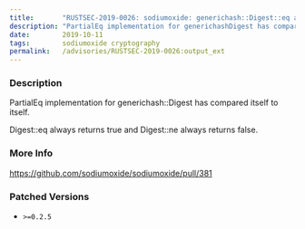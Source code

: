 ```yaml
---
title:       "RUSTSEC-2019-0026: sodiumoxide: generichash::Digest::eq always return true"
description: "PartialEq implementation for generichashDigest has compared itself to itself. Digesteq always returns true and Digestne always returns false."
date:        2019-10-11
tags:        sodiumoxide cryptography
permalink:   /advisories/RUSTSEC-2019-0026:output_ext
---
```


### Description

PartialEq implementation for generichash::Digest has compared itself to itself.

Digest::eq always returns true and Digest::ne always returns false.

### More Info

<https://github.com/sodiumoxide/sodiumoxide/pull/381>

### Patched Versions

- `>=0.2.5`


